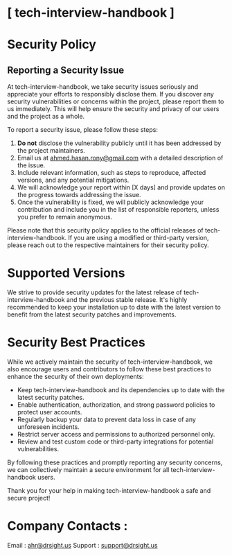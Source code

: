 # [ tech-interview-handbook ]

# Security Policy

## Reporting a Security Issue

At tech-interview-handbook, we take security issues seriously and appreciate your efforts to responsibly disclose them. If you discover any security vulnerabilities or concerns within the project, please report them to us immediately. This will help ensure the security and privacy of our users and the project as a whole.

To report a security issue, please follow these steps:

1. **Do not** disclose the vulnerability publicly until it has been addressed by the project maintainers.
2. Email us at [ahmed.hasan.rony@gmail.com](mailto:ahmed.hasan.rony@gmail.com) with a detailed description of the issue.
3. Include relevant information, such as steps to reproduce, affected versions, and any potential mitigations.
4. We will acknowledge your report within [X days] and provide updates on the progress towards addressing the issue.
5. Once the vulnerability is fixed, we will publicly acknowledge your contribution and include you in the list of responsible reporters, unless you prefer to remain anonymous.

Please note that this security policy applies to the official releases of tech-interview-handbook. If you are using a modified or third-party version, please reach out to the respective maintainers for their security policy.

# Supported Versions

We strive to provide security updates for the latest release of tech-interview-handbook and the previous stable release. It's highly recommended to keep your installation up to date with the latest version to benefit from the latest security patches and improvements.

# Security Best Practices

While we actively maintain the security of tech-interview-handbook, we also encourage users and contributors to follow these best practices to enhance the security of their own deployments:

- Keep tech-interview-handbook and its dependencies up to date with the latest security patches.
- Enable authentication, authorization, and strong password policies to protect user accounts.
- Regularly backup your data to prevent data loss in case of any unforeseen incidents.
- Restrict server access and permissions to authorized personnel only.
- Review and test custom code or third-party integrations for potential vulnerabilities.

By following these practices and promptly reporting any security concerns, we can collectively maintain a secure environment for all tech-interview-handbook users.

Thank you for your help in making tech-interview-handbook a safe and secure project!

# Company Contacts : 
Email : [ahr@drsight.us](mailto:ahr@drsight.us)
Support : [support@drsight.us](mailto:support@drsight.us)


